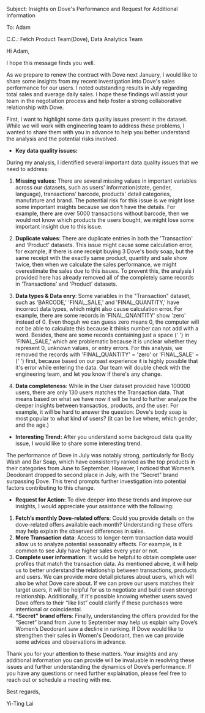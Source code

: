 Subject: Insights on Dove's Performance and Request for Additional Information

To: Adam

C.C.: Fetch Product Team(Dove), Data Analytics Team

Hi Adam,

I hope this message finds you well.

As we prepare to renew the contract with Dove next January, I would like to share some insights from my recent investigation into Dove's sales performance for our users. I noted outstanding results in July regarding total sales and average daily sales. I hope these findings will assist your team in the negotiation process and help foster a strong collaborative relationship with Dove.

First, I want to highlight some data quality issues present in the dataset. While we will work with engineering team to address these problems, I wanted to share them with you in advance to help you better understand the analysis and the potential risks involved.

* __Key data quality issues:__

During my analysis, I identified several important data quality issues that we need to address:

1.	__Missing values__: There are several missing values in important variables across our datasets, such as users' information(state, gender, language), transactions' barcode, products' detail categories, manufature and brand. The potential risk for this issue is we might lose some important insights because we don't have the details. For example, there are over 5000 transactions without barcode, then we would not know which products the users bought, we might lose some important insight due to this issue.

2.	__Duplicate values__: There are duplicate entries in both the 'Transaction' and 'Product' datasets. This issue might cause some calculation error, for example, if there is one receipt buying 3 Dove's body soap, but the same receipt with the exactly same product, quantity and sale show twice, then when we calculate the sales performance, we might overestimate the sales due to this issues. To prevent this, the analysis I provided here has already removed all of the completely same records in 'Transactions' and 'Product' datasets.

3.	__Data types & Data enry__: Some variables in the "Transaction" dataset, such as 'BARCODE,' 'FINAL_SALE,' and 'FINAL_QUANTITY,' have incorrect data types, which might also cause calculation error. For example, there are some records in 'FINAL_QNANTITY' show 'zero' instead of 0. Even thoguh we can guess zero means 0, the computer will not be able to calculate this because it thinks number can not add with a word. Besides, there are some records containing just a space (' ') in 'FINAL_SALE,' which are problematic because it is unclear whether they represent 0, unknown values, or entry errors. For this analysis, we removed the records with 'FINAL_QUANTITY' = 'zero' or 'FINAL_SALE' = (' ') first, because based on our past experience it is highly possible that it's error while entering the data. Our team will double check with the engineering team, and let you know if there's any change.

5.	__Data completeness__: 
While in the User dataset provided have 100000 users, there are only 130 users matches the Transaction data. That means based on what we have now it will be hard to further analyze the deeper insights between transactios, products, and the user. For example, it will be hard to answer the question: Dove's body soap is most popular to what kind of users? (it can be live where, which gender, and the age.)

* __Interesting Trend:__
After you understand some backgroud data quality issue, I would like to share some interesting trend.

The performance of Dove in July was notably strong, particularly for Body Wash and Bar Soap, which have consistently ranked as the top products in their categories from June to September. However, I noticed that Women’s Deodorant dropped to second place in July, with the "Secret" brand surpassing Dove. This trend prompts further investigation into potential factors contributing to this change.


* __Request for Action:__
To dive deeper into these trends and improve our insights, I would appreciate your assistance with the following:

1.	__Fetch’s monthly Dove-related offers__: Could you provide details on the dove-related offers available each month? Understanding these offers may help explain the observed differences in sales.
2.	__More Transaction data__: Access to longer-term transaction data would allow us to analyze potential seasonality effects. For example, is it common to see July have higher sales every year or not.
3.	__Complete user information__: It would be helpful to obtain complete user profiles that match the transaction data. As mentioned above, it will help us to better understand the relationship between transactions, products and users. We can provide more detail pictures about users, which will also be what Dove care about. If we can prove our users matches their target users, it will be helpful for us to negotiate and build even stronger relationship. Additionally, if it's possible knowing whether users saved Dove offers to their “like list” could clarify if these purchases were intentional or coincidental.
4.	__“Secret” brand offers__: Finally, understanding the offers provided for the “Secret” brand from June to September may help us explain why Dove’s Women’s Deodorant saw a decline in ranking. If Dove would like to strengthen their sales in Women's Deodorant, then we can provide some advices and observations in advance.

Thank you for your attention to these matters. Your insights and any additional information you can provide will be invaluable in resolving these issues and further understanding the dynamics of Dove’s performance.
If you have any questions or need further explaination, please feel free to reach out or schedule a meeting with me.

Best regards,

Yi-Ting Lai

